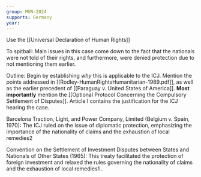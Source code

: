 ```yaml
---
group: MUN-2024
supports: Germany
year:
---
```

Use the [[Universal Declaration of Human Rights]]

To spitball:
	Main issues in this case come down to the fact that the nationals were not told of their rights, and furthermore, were denied protection due to not mentioning them earlier. 

Outline:
Begin by establishing *why* this is applicable to the ICJ. Mention the points addressed in [[Rodley-HumanRightsHumanitarian-1989.pdf]], as well as the earlier precedent of [[Paraguay v. United States of America]]. **Most importantly** mention the [[Optional Protocol Concerning the Compulsory Settlement of Disputes]]. Article I contains the justification for the ICJ hearing the case.

Barcelona Traction, Light, and Power Company, Limited (Belgium v. Spain, 1970): The ICJ ruled on the issue of diplomatic protection, emphasizing the importance of the nationality of claims and the exhaustion of local remedies2


Convention on the Settlement of Investment Disputes between States and Nationals of Other States (1965): This treaty facilitated the protection of foreign investment and relaxed the rules governing the nationality of claims and the exhaustion of local remedies1
.

